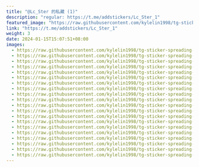 ```yaml
---
title: "@Lc_Ster 的私藏 (1)"
description: "regular: https://t.me/addstickers/Lc_Ster_1"
featured_image: "https://raw.githubusercontent.com/kylelin1998/tg-sticker-spreading-worldwide-images/main/img/d6aa8949-e522-445f-8c6e-f25250f94e54.jpg"
link: "https://t.me/addstickers/Lc_Ster_1"
weight: 3
date: 2024-01-15T15:07:51+08:00
images:
  - https://raw.githubusercontent.com/kylelin1998/tg-sticker-spreading-worldwide-images/main/img/d6aa8949-e522-445f-8c6e-f25250f94e54.jpg
  - https://raw.githubusercontent.com/kylelin1998/tg-sticker-spreading-worldwide-images/main/img/a9af48db-d946-4d42-a03d-e499122d83de.jpg
  - https://raw.githubusercontent.com/kylelin1998/tg-sticker-spreading-worldwide-images/main/img/f119106c-f481-4e6b-a86c-6b416f423301.jpg
  - https://raw.githubusercontent.com/kylelin1998/tg-sticker-spreading-worldwide-images/main/img/174d87a0-64ee-4f47-a9c6-0ccef7297839.jpg
  - https://raw.githubusercontent.com/kylelin1998/tg-sticker-spreading-worldwide-images/main/img/1f68f31f-6bee-449e-8b97-9ffb7b6310f2.jpg
  - https://raw.githubusercontent.com/kylelin1998/tg-sticker-spreading-worldwide-images/main/img/c6c656d7-4415-4f0c-a99f-8d015aa1e9c3.jpg
  - https://raw.githubusercontent.com/kylelin1998/tg-sticker-spreading-worldwide-images/main/img/05b61f2d-ac67-4f89-a669-fdc68a93d90f.jpg
  - https://raw.githubusercontent.com/kylelin1998/tg-sticker-spreading-worldwide-images/main/img/9e7a443f-73eb-4fd8-a7fa-369f874ff902.jpg
  - https://raw.githubusercontent.com/kylelin1998/tg-sticker-spreading-worldwide-images/main/img/ca5b6992-3403-4a5d-9765-2451a50f93e6.jpg
  - https://raw.githubusercontent.com/kylelin1998/tg-sticker-spreading-worldwide-images/main/img/d9d8c756-48db-45a0-a85a-16ce3a7f6775.jpg
  - https://raw.githubusercontent.com/kylelin1998/tg-sticker-spreading-worldwide-images/main/img/2db82426-6c42-4038-8178-ad1117975895.jpg
  - https://raw.githubusercontent.com/kylelin1998/tg-sticker-spreading-worldwide-images/main/img/fd5165d5-f327-44f9-9d8a-96ce761a43fd.jpg
  - https://raw.githubusercontent.com/kylelin1998/tg-sticker-spreading-worldwide-images/main/img/7709c6bb-39fd-491b-aa16-883734a1ce64.jpg
  - https://raw.githubusercontent.com/kylelin1998/tg-sticker-spreading-worldwide-images/main/img/7cd751bf-ee6a-48b3-86e4-1588ed0bd591.jpg
  - https://raw.githubusercontent.com/kylelin1998/tg-sticker-spreading-worldwide-images/main/img/b1df5b9a-7a91-43c3-81f7-1cd1ae2cd5ee.jpg
  - https://raw.githubusercontent.com/kylelin1998/tg-sticker-spreading-worldwide-images/main/img/e078c381-0023-44df-b563-f84977a481c7.jpg
  - https://raw.githubusercontent.com/kylelin1998/tg-sticker-spreading-worldwide-images/main/img/9fb39344-4bf6-4afa-9981-98c3c686db93.jpg
  - https://raw.githubusercontent.com/kylelin1998/tg-sticker-spreading-worldwide-images/main/img/06104298-b96a-4869-859a-eb8c9e4c63b7.jpg
  - https://raw.githubusercontent.com/kylelin1998/tg-sticker-spreading-worldwide-images/main/img/1c3f3252-2abc-4514-be01-d6a3b5420fd4.jpg
  - https://raw.githubusercontent.com/kylelin1998/tg-sticker-spreading-worldwide-images/main/img/0438677a-f5a4-4cb2-9263-0a25db9bfeb4.jpg
---
```

